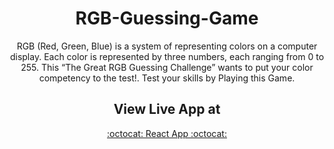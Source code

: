 
<div align="center">
  
# RGB-Guessing-Game
RGB (Red, Green, Blue) is a system of representing colors on a computer display. Each color is represented by three numbers, each ranging from 0 to 255. This “The Great RGB Guessing Challenge” wants to put your color competency to the test!. Test your skills by Playing this Game.

## View Live App at

<a href="https://arokianivin09.github.io/RGBColorGame/">:octocat: React App :octocat:</a>

